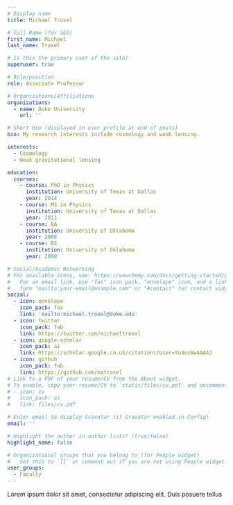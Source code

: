 ```yaml
---
# Display name
title: Michael Troxel

# Full Name (for SEO)
first_name: Michael
last_name: Troxel

# Is this the primary user of the site?
superuser: true

# Role/position
role: Associate Professor

# Organizations/Affiliations
organizations:
  - name: Duke University
    url: ''

# Short bio (displayed in user profile at end of posts)
bio: My research interests include cosmology and weak lensing.

interests:
  - Cosmology
  - Weak gravitational lensing

education:
  courses:
    - course: PhD in Physics
      institution: University of Texas at Dallas
      year: 2014
    - course: MS in Physics
      institution: University of Texas at Dallas
      year: 2011
    - course: BA
      institution: University of Oklahoma
      year: 2008
    - course: BS
      institution: University of Oklahoma
      year: 2008

# Social/Academic Networking
# For available icons, see: https://wowchemy.com/docs/getting-started/page-builder/#icons
#   For an email link, use "fas" icon pack, "envelope" icon, and a link in the
#   form "mailto:your-email@example.com" or "#contact" for contact widget.
social:
  - icon: envelope
    icon_pack: fas
    link: 'mailto:michael.troxel@duke.edu'
  - icon: twitter
    icon_pack: fab
    link: https://twitter.com/michaeltroxel
  - icon: google-scholar
    icon_pack: ai
    link: https://scholar.google.co.uk/citations?user=Yo4esWwAAAAJ
  - icon: github
    icon_pack: fab
    link: https://github.com/matroxel
# Link to a PDF of your resume/CV from the About widget.
# To enable, copy your resume/CV to `static/files/cv.pdf` and uncomment the lines below.
# - icon: cv
#   icon_pack: ai
#   link: files/cv.pdf

# Enter email to display Gravatar (if Gravatar enabled in Config)
email: ''

# Highlight the author in author lists? (true/false)
highlight_name: false

# Organizational groups that you belong to (for People widget)
#   Set this to `[]` or comment out if you are not using People widget.
user_groups:
  - Faculty
---
```


Lorem ipsum dolor sit amet, consectetur adipiscing elit. Duis posuere tellus
